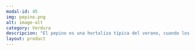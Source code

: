 ```yaml
---
modal-id: 45
img: pepino.png
alt: image-alt
category: Verdura
descripcion: "El pepino es una hortaliza típica del verano, cuando los huertos producen a pleno rendimiento, gracias al calor y buen riego. Originaria de India, es una hortaliza típica de la dieta mediterránea. Se consume crudo o encurtido, y está presente en ensaladas, gazpachos, sopas frías y demás platos de verano por su elevada composición en agua. Muy rico y nutritivo para combatir el calor!"
layout: product
---
```

